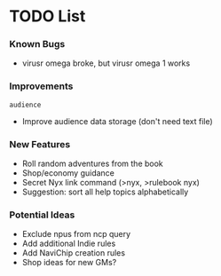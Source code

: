 # TODO List

### Known Bugs
- virusr omega broke, but virusr omega 1 works

### Improvements
`audience`
- Improve audience data storage (don't need text file)

### New Features
- Roll random adventures from the book
- Shop/economy guidance
- Secret Nyx link command (>nyx, >rulebook nyx)
- Suggestion: sort all help topics alphabetically

### Potential Ideas
- Exclude npus from ncp query
- Add additional Indie rules
- Add NaviChip creation rules
- Shop ideas for new GMs?